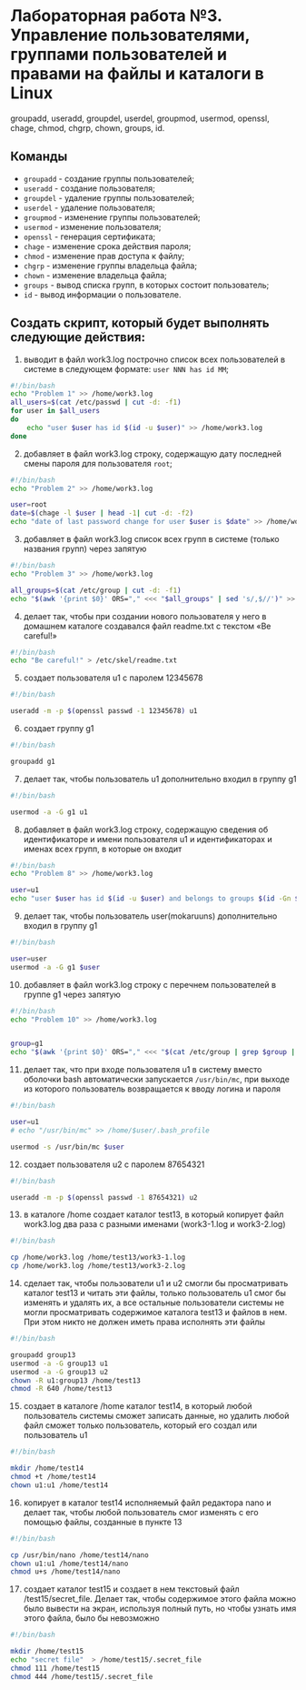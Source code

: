 # Лабораторная работа №3. Управление пользователями, группами пользователей и правами на файлы и каталоги в Linux

groupadd, useradd, groupdel, userdel, groupmod,
usermod, openssl, chage, chmod, chgrp, chown, groups, id.

## Команды

- `groupadd` - создание группы пользователей;
- `useradd` - создание пользователя;
- `groupdel` - удаление группы пользователей;
- `userdel` - удаление пользователя;
- `groupmod` - изменение группы пользователей;
- `usermod` - изменение пользователя;
- `openssl` - генерация сертификата;
- `chage` - изменение срока действия пароля;
- `chmod` - изменение прав доступа к файлу;
- `chgrp` - изменение группы владельца файла;
- `chown` - изменение владельца файла;
- `groups` - вывод списка групп, в которых состоит пользователь;
- `id` - вывод информации о пользователе.

## Создать скрипт, который будет выполнять следующие действия:
1. выводит в файл work3.log построчно список всех пользователей в системе в следующем формате: `user NNN has id MM`;

```bash
#!/bin/bash
echo "Problem 1" >> /home/work3.log
all_users=$(cat /etc/passwd | cut -d: -f1)
for user in $all_users
do
    echo "user $user has id $(id -u $user)" >> /home/work3.log
done
```

2. добавляет в файл work3.log строку, содержащую дату последней смены пароля для пользователя `root`;

```bash
#!/bin/bash
echo "Problem 2" >> /home/work3.log

user=root
date=$(chage -l $user | head -1| cut -d: -f2)
echo "date of last password change for user $user is $date" >> /home/work3.log
```

3. добавляет в файл work3.log список всех групп в системе (только названия групп) через запятую
    
```bash
#!/bin/bash
echo "Problem 3" >> /home/work3.log

all_groups=$(cat /etc/group | cut -d: -f1)
echo "$(awk '{print $0}' ORS="," <<< "$all_groups" | sed 's/,$//')" >> /home/work3.log
```

4. делает так, чтобы при создании нового пользователя у него в домашнем каталоге создавался файл readme.txt с текстом «Be careful!»

```bash
#!/bin/bash
echo "Be careful!" > /etc/skel/readme.txt
```

5. создает пользователя u1 с паролем 12345678

```bash
#!/bin/bash

useradd -m -p $(openssl passwd -1 12345678) u1
```

6. создает группу g1

```bash
#!/bin/bash

groupadd g1
```

7. делает так, чтобы пользователь u1 дополнительно входил в группу g1

```bash
#!/bin/bash

usermod -a -G g1 u1
```

8. добавляет в файл work3.log строку, содержащую сведения об идентификаторе и имени
пользователя u1 и идентификаторах и именах всех групп, в которые он входит

```bash
#!/bin/bash
echo "Problem 8" >> /home/work3.log

user=u1
echo "user $user has id $(id -u $user) and belongs to groups $(id -Gn $user)" >> /home/work3.log
```

9. делает так, чтобы пользователь user(mokaruuns) дополнительно входил в группу g1

```bash
#!/bin/bash

user=user
usermod -a -G g1 $user
```

10. добавляет в файл work3.log строку с перечнем пользователей в группе g1 через запятую

```bash
#!/bin/bash
echo "Problem 10" >> /home/work3.log


group=g1
echo "$(awk '{print $0}' ORS="," <<< "$(cat /etc/group | grep $group | cut -d: -f4)" | sed 's/,$//')" >> /home/work3.log
```

11.  делает так, что при входе пользователя u1 в систему вместо оболочки bash автоматически
запускается `/usr/bin/mc`, при выходе из которого пользователь возвращается к вводу логина и
пароля

```bash
#!/bin/bash

user=u1
# echo "/usr/bin/mc" >> /home/$user/.bash_profile

usermod -s /usr/bin/mc $user
```

12.  создает пользователя u2 с паролем 87654321

```bash
#!/bin/bash

useradd -m -p $(openssl passwd -1 87654321) u2
```


13. в каталоге /home создает каталог test13, в который копирует файл work3.log два раза с
разными именами (work3-1.log и work3-2.log)

```bash
#!/bin/bash

cp /home/work3.log /home/test13/work3-1.log
cp /home/work3.log /home/test13/work3-2.log
```

14. сделает так, чтобы пользователи u1 и u2 смогли бы просматривать каталог test13 и читать эти
файлы, только пользователь u1 смог бы изменять и удалять их, а все остальные пользователи
системы не могли просматривать содержимое каталога test13 и файлов в нем. При этом никто не
должен иметь права исполнять эти файлы

```bash
#!/bin/bash

groupadd group13
usermod -a -G group13 u1
usermod -a -G group13 u2
chown -R u1:group13 /home/test13
chmod -R 640 /home/test13

```

15. создает в каталоге /home каталог test14, в который любой пользователь системы сможет
записать данные, но удалить любой файл сможет только пользователь, который его создал или
пользователь u1

```bash
#!/bin/bash

mkdir /home/test14
chmod +t /home/test14
chown u1:u1 /home/test14
```

16.  копирует в каталог test14 исполняемый файл редактора nano и делает так, чтобы любой
пользователь смог изменять с его помощью файлы, созданные в пункте 13

```bash
#!/bin/bash

cp /usr/bin/nano /home/test14/nano
chown u1:u1 /home/test14/nano
chmod u+s /home/test14/nano
```

17.  создает каталог test15 и создает в нем текстовый файл /test15/secret_file. Делает так, чтобы
содержимое этого файла можно было вывести на экран, используя полный путь, но чтобы узнать
имя этого файла, было бы невозможно

```bash
#!/bin/bash

mkdir /home/test15
echo "secret file"  > /home/test15/.secret_file
chmod 111 /home/test15
chmod 444 /home/test15/.secret_file
```



